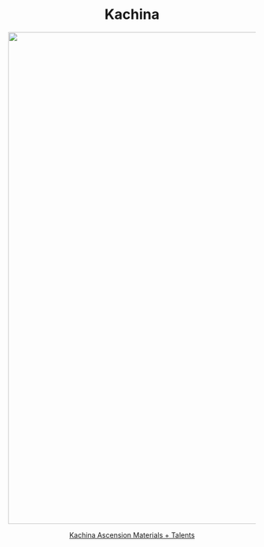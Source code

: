 <body>
  <div align="center">
    <h1> Kachina </h1>
<img src="https://static.wikia.nocookie.net/genshin-impact/images/7/7b/Personagem_Kachina_Desejo.png/revision/latest?cb=20241121002330&path-prefix=pt-br" width=1000>

<a href="https://github.com/lihgrandini/characterstp/blob/main/Kachina/Kachina.rar">Kachina Ascension Materials + Talents</a><br>
  
  </div>
</body>

